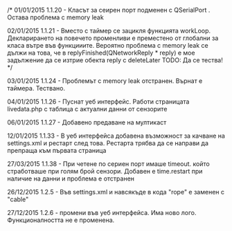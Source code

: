 /*
01/01/2015
  1.1.20 - Класът за сеирен порт подменен с QSerialPort . Остава проблема с memory leak

02/01/2015
  1.1.21 - Вместо с таймер се зацикля функцията workLoop. Декларирането на повечето променливи е преместено
        от глобални за класа вътре във функцииите. Вероятно проблема с memory leak се дължи на това, че
        в replyFinished(QNetworkReply * reply) е мое задължение да се изтрие обекта reply с deleteLater
        TODO: Да се тества!
  */

03/01/2015
  1.1.24 - Проблемът с memory leak отстранен. Върнат е таймера. Тествано.

04/01/2015
  1.1.26 - Пуснат уеб интерфейс. Работи страницата livedata.php с таблица с актуални данни от сензорите

06/01/2015
  1.1.27 - Добавено предаване на мултикаст

12/01/2015
  1.1.33 - В уеб интерфейса добавена възможност за качване на settings.xml и рестарт след това.
        Рестарта трябва да се направи да препраща към първата страница

27/03/2015
  1.1.38 - При четене по сериен порт имаше timeout. който стработваше при голям брой сензори.
  Добавен е time.restart при наличие на данни и проблема е отстранен

26/12/2015
  1.2.5 - Във settings.xml и навсякъде в кода "rope" е заменен с "cable"

27/12/2015
  1.2.6 - промени във уеб интерфейса. Има ново лого. Функционалността не е променена.
